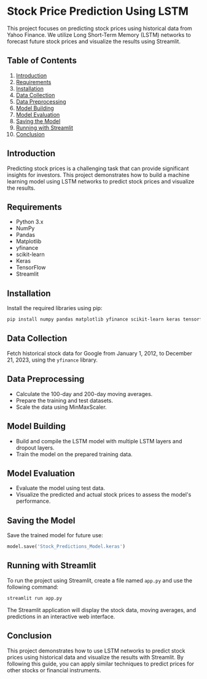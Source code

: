 # Stock Price Prediction Using LSTM

This project focuses on predicting stock prices using historical data from Yahoo Finance. We utilize Long Short-Term Memory (LSTM) networks to forecast future stock prices and visualize the results using Streamlit.

## Table of Contents

1. [Introduction](#introduction)
2. [Requirements](#requirements)
3. [Installation](#installation)
4. [Data Collection](#data-collection)
5. [Data Preprocessing](#data-preprocessing)
6. [Model Building](#model-building)
7. [Model Evaluation](#model-evaluation)
8. [Saving the Model](#saving-the-model)
9. [Running with Streamlit](#running-with-streamlit)
10. [Conclusion](#conclusion)

## Introduction

Predicting stock prices is a challenging task that can provide significant insights for investors. This project demonstrates how to build a machine learning model using LSTM networks to predict stock prices and visualize the results.

## Requirements

- Python 3.x
- NumPy
- Pandas
- Matplotlib
- yfinance
- scikit-learn
- Keras
- TensorFlow
- Streamlit

## Installation

Install the required libraries using pip:

```bash
pip install numpy pandas matplotlib yfinance scikit-learn keras tensorflow streamlit
```

## Data Collection

Fetch historical stock data for Google from January 1, 2012, to December 21, 2023, using the `yfinance` library.

## Data Preprocessing

- Calculate the 100-day and 200-day moving averages.
- Prepare the training and test datasets.
- Scale the data using MinMaxScaler.

## Model Building

- Build and compile the LSTM model with multiple LSTM layers and dropout layers.
- Train the model on the prepared training data.

## Model Evaluation

- Evaluate the model using test data.
- Visualize the predicted and actual stock prices to assess the model's performance.

## Saving the Model

Save the trained model for future use:

```python
model.save('Stock_Predictions_Model.keras')
```

## Running with Streamlit

To run the project using Streamlit, create a file named `app.py` and use the following command:

```bash
streamlit run app.py
```

The Streamlit application will display the stock data, moving averages, and predictions in an interactive web interface.

## Conclusion

This project demonstrates how to use LSTM networks to predict stock prices using historical data and visualize the results with Streamlit. By following this guide, you can apply similar techniques to predict prices for other stocks or financial instruments.
